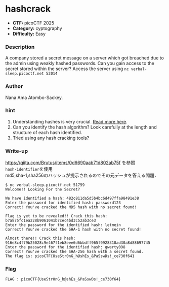 # hashcrack

- **CTF:** picoCTF 2025
- **Category:** cyptography
- **Difficulty:** Easy

### Description

A company stored a secret message on a server which got breached due to the admin using weakly hashed passwords. Can you gain access to the secret stored within the server?
Access the server using `nc verbal-sleep.picoctf.net 52014`

### Author
Nana Ama Atombo-Sackey.

### hint
1. Understanding hashes is very crucial. [Read more here](https://primer.picoctf.org/#_hashing).
2. Can you identify the hash algorithm? Look carefully at the length and structure of each hash identified.
3. Tried using any hash cracking tools?

### Write-up

https://qiita.com/Brutus/items/0d6690aab71d802ab75f を参照  
`hash-identifier`を使用  
md5,sha-1,sha256のハッシュが提示されるのでその元データを答える問題．  

```
$ nc verbal-sleep.picoctf.net 51759
Welcome!! Looking For the Secret?

We have identified a hash: 482c811da5d5b4bc6d497ffa98491e38
Enter the password for identified hash: password123
Correct! You've cracked the MD5 hash with no secret found!

Flag is yet to be revealed!! Crack this hash: b7a875fc1ea228b9061041b7cec4bd3c52ab3ce3
Enter the password for the identified hash: letmein
Correct! You've cracked the SHA-1 hash with no secret found!

Almost there!! Crack this hash: 916e8c4f79b25028c9e467f1eb8eee6d6bbdff965f9928310ad30a8d88697745
Enter the password for the identified hash: qwerty098
Correct! You've cracked the SHA-256 hash with a secret found. 
The flag is: picoCTF{UseStr0nG_h@shEs_&PaSswDs!_ce730f64}
```

### Flag
`FLAG : picoCTF{UseStr0nG_h@shEs_&PaSswDs!_ce730f64}`
